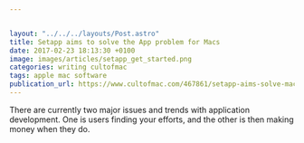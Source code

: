 ```yaml
---


layout: "../../../layouts/Post.astro"
title: Setapp aims to solve the App problem for Macs
date: 2017-02-23 18:13:30 +0100
image: images/articles/setapp_get_started.png
categories: writing cultofmac
tags: apple mac software
publication_url: https://www.cultofmac.com/467861/setapp-aims-solve-mac-apps-problem/
---
```


There are currently two major issues and trends with application development. One is users finding your efforts, and the other is then making money when they do.
